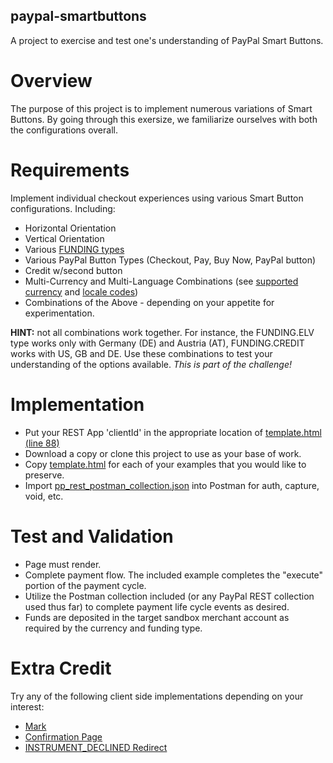 paypal-smartbuttons
-------------------
A project to exercise and test one's understanding of PayPal Smart Buttons.

# Overview
The purpose of this project is to implement numerous variations of Smart Buttons.  By going through this exersize, we familiarize ourselves with both the configurations overall.

# Requirements
Implement individual checkout experiences using various Smart Button configurations.  Including:
* Horizontal Orientation
* Vertical Orientation
* Various [FUNDING types](https://github.com/paypal/paypal-checkout/blob/master/src/config/constants.js#L122)
* Various PayPal Button Types (Checkout, Pay, Buy Now, PayPal button)
* Credit w/second button
* Multi-Currency and Multi-Language Combinations (see [supported currency](https://developer.paypal.com/docs/integration/direct/rest/currency-codes/) and [locale codes](https://developer.paypal.com/docs/classic/api/locale_codes/))
* Combinations of the Above - depending on your appetite for experimentation.

**HINT:** not all combinations work together. For instance, the FUNDING.ELV type works only with Germany (DE) and Austria (AT), FUNDING.CREDIT works with US, GB and DE.  Use these combinations to test your understanding of the options available.  *This is part of the challenge!*

# Implementation
* Put your REST App 'clientId' in the appropriate location of [template.html (line 88)](./template.html)
* Download a copy or clone this project to use as your base of work.
* Copy [template.html](./template.html) for each of your examples that you would like to preserve.
* Import [pp_rest_postman_collection.json](./pp_rest_postman_collection.json) into Postman for auth, capture, void, etc.

# Test and Validation
* Page must render.
* Complete payment flow.  The included example completes the "execute" portion of the payment cycle.
* Utilize the Postman collection included (or any PayPal REST collection used thus far) to complete payment life cycle events as desired.
* Funds are deposited in the target sandbox merchant account as required by the currency and funding type.

# Extra Credit
Try any of the following client side implementations depending on your interest:
* [Mark](https://developer.paypal.com/demo/checkout/#/pattern/mark)
* [Confirmation Page](https://developer.paypal.com/demo/checkout/#/pattern/confirm)
* [INSTRUMENT_DECLINED Redirect](https://developer.paypal.com/docs/integration/direct/express-checkout/integration-jsv4/customize-the-checkout-flow/#redirect-for-an-alternate-funding-source)

